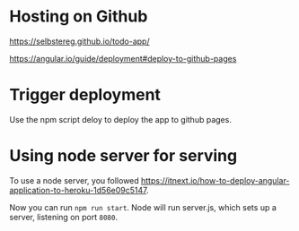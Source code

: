 # Hosting on Github

https://selbstereg.github.io/todo-app/

https://angular.io/guide/deployment#deploy-to-github-pages

# Trigger deployment

Use the npm script deloy to deploy the app to github pages.

# Using node server for serving

To use a node server, you followed https://itnext.io/how-to-deploy-angular-application-to-heroku-1d56e09c5147.

Now you can run `npm run start`. Node will run server.js, which sets up a server, listening on port `8080`.
